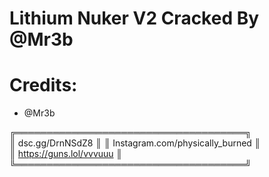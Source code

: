 # Lithium Nuker V2 Cracked By @Mr3b

 # Credits:

* @Mr3b

╔═════════════════════════════════════╗      
║         dsc.gg/DrnNSdZ8             ║
║  Instagram.com/physically_burned    ║  
║        https://guns.lol/vvvuuu      ║  
╚═════════════════════════════════════╝   
